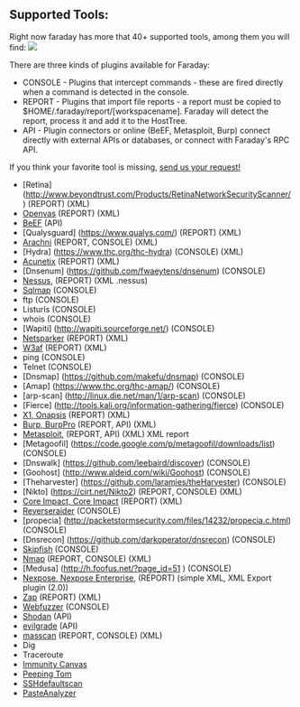 Supported Tools:
---
Right now faraday has more that 40+ supported tools, among them you will find: 
![](https://raw.github.com/wiki/infobyte/faraday/images/plugins/Plugins.png)

There are three kinds of plugins available for Faraday:

 * CONSOLE - Plugins that intercept commands - these are fired directly when a command is detected in the console.
 * REPORT - Plugins that import file reports - a report must be copied to $HOME/.faraday/report/[workspacename]. Faraday will detect the report, process it and add it to the HostTree.
 * API - Plugin connectors or online (BeEF, Metasploit, Burp) connect directly with external APIs or databases, or connect with Faraday's RPC API.

If you think your favorite tool is missing, [send us your request!](https://github.com/infobyte/faraday/issues/new)

* [Retina] (http://www.beyondtrust.com/Products/RetinaNetworkSecurityScanner/) (REPORT) (XML) 
* [Openvas](https://twitter.com/openvas) (REPORT) (XML) 
* [BeEF](https://twitter.com/beefproject) (API)
* [Qualysguard] (https://www.qualys.com/) (REPORT) (XML) 
* [Arachni](https://twitter.com/ArachniScanner) (REPORT, CONSOLE) (XML) 
* [Hydra] (https://www.thc.org/thc-hydra) (CONSOLE) (XML) 
* [Acunetix](https://twitter.com/acunetix) (REPORT) (XML) 
* [Dnsenum] (https://github.com/fwaeytens/dnsenum) (CONSOLE)
* [Nessus](https://twitter.com/tenablesecurity), (REPORT) (XML .nessus)
* [Sqlmap](https://twitter.com/sqlmap) (CONSOLE)
* ftp (CONSOLE)
* Listurls (CONSOLE)
* whois (CONSOLE)
* [Wapiti] (http://wapiti.sourceforge.net/) (CONSOLE)
* [Netsparker](https://twitter.com/Netsparker) (REPORT) (XML)
* [W3af](https://twitter.com/w3af) (REPORT) (XML)
* ping (CONSOLE)
* Telnet (CONSOLE)
* [Dnsmap] (https://github.com/makefu/dnsmap) (CONSOLE)
* [Amap] (https://www.thc.org/thc-amap/) (CONSOLE)
* [arp-scan] (http://linux.die.net/man/1/arp-scan) (CONSOLE) 
* [Fierce] (http://tools.kali.org/information-gathering/fierce) (CONSOLE)
* [X1, Onapsis](https://twitter.com/onapsis) (REPORT) (XML) 
* [Burp, BurpPro](https://twitter.com/Burp_Suite) (REPORT, API) (XML)
* [Metasploit](https://twitter.com/metasploit), (REPORT, API) (XML) XML report
* [Metagoofil] (https://code.google.com/p/metagoofil/downloads/list) (CONSOLE) 
* [Dnswalk] (https://github.com/leebaird/discover) (CONSOLE) 
* [Goohost] (http://www.aldeid.com/wiki/Goohost) (CONSOLE) 
* [Theharvester] (https://github.com/laramies/theHarvester) (CONSOLE) 
* [Nikto] (https://cirt.net/Nikto2) (REPORT, CONSOLE) (XML) 
* [Core Impact, Core Impact](https://twitter.com/CoreSecurity) (REPORT) (XML)
* [Reverseraider](http://sourceforge.net/projects/complemento/files/) (CONSOLE) 
* [propecia] (http://packetstormsecurity.com/files/14232/propecia.c.html) (CONSOLE) 
* [Dnsrecon] (https://github.com/darkoperator/dnsrecon) (CONSOLE) 
* [Skipfish](https://code.google.com/p/skipfish/) (CONSOLE) 
* [Nmap](https://twitter.com/nmap) (REPORT, CONSOLE) (XML) 
* [Medusa] (http://h.foofus.net/?page_id=51 ) (CONSOLE)
* [Nexpose, Nexpose Enterprise](https://twitter.com/rapid7), (REPORT) (simple XML, XML Export plugin (2.0))
* [Zap](https://twitter.com/zaproxy) (REPORT) (XML)
* [Webfuzzer](http://gunzip.altervista.org/g.php?f=projects#webfuzzer) (CONSOLE)
* [Shodan](https://twitter.com/shodanhq) (API)
* [evilgrade](http://twitter.com/infobytesec) (API)
* [masscan](https://twitter.com/ErrataRob) (REPORT, CONSOLE) (XML)
* Dig
* Traceroute
* [Immunity Canvas](http://www.immunityinc.com/products/canvas/)
* [Peeping Tom](https://bitbucket.org/LaNMaSteR53/peepingtom/)
* [SSHdefaultscan](https://github.com/atarantini/sshdefaultscan)
* [PasteAnalyzer](https://github.com/Ezequieltbh/pasteAnalyzer)